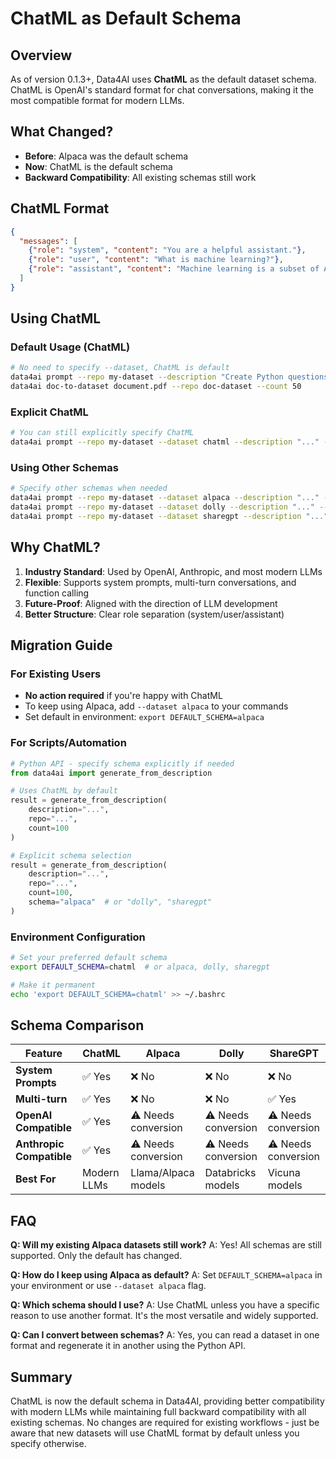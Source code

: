 # ChatML as Default Schema

## Overview
As of version 0.1.3+, Data4AI uses **ChatML** as the default dataset schema. ChatML is OpenAI's standard format for chat conversations, making it the most compatible format for modern LLMs.

## What Changed?
- **Before**: Alpaca was the default schema
- **Now**: ChatML is the default schema
- **Backward Compatibility**: All existing schemas still work

## ChatML Format

```json
{
  "messages": [
    {"role": "system", "content": "You are a helpful assistant."},
    {"role": "user", "content": "What is machine learning?"},
    {"role": "assistant", "content": "Machine learning is a subset of AI..."}
  ]
}
```

## Using ChatML

### Default Usage (ChatML)
```bash
# No need to specify --dataset, ChatML is default
data4ai prompt --repo my-dataset --description "Create Python questions" --count 100
data4ai doc-to-dataset document.pdf --repo doc-dataset --count 50
```

### Explicit ChatML
```bash
# You can still explicitly specify ChatML
data4ai prompt --repo my-dataset --dataset chatml --description "..." --count 100
```

### Using Other Schemas
```bash
# Specify other schemas when needed
data4ai prompt --repo my-dataset --dataset alpaca --description "..." --count 100
data4ai prompt --repo my-dataset --dataset dolly --description "..." --count 100
data4ai prompt --repo my-dataset --dataset sharegpt --description "..." --count 100
```

## Why ChatML?

1. **Industry Standard**: Used by OpenAI, Anthropic, and most modern LLMs
2. **Flexible**: Supports system prompts, multi-turn conversations, and function calling
3. **Future-Proof**: Aligned with the direction of LLM development
4. **Better Structure**: Clear role separation (system/user/assistant)

## Migration Guide

### For Existing Users
- **No action required** if you're happy with ChatML
- To keep using Alpaca, add `--dataset alpaca` to your commands
- Set default in environment: `export DEFAULT_SCHEMA=alpaca`

### For Scripts/Automation
```python
# Python API - specify schema explicitly if needed
from data4ai import generate_from_description

# Uses ChatML by default
result = generate_from_description(
    description="...",
    repo="...",
    count=100
)

# Explicit schema selection
result = generate_from_description(
    description="...",
    repo="...",
    count=100,
    schema="alpaca"  # or "dolly", "sharegpt"
)
```

### Environment Configuration
```bash
# Set your preferred default schema
export DEFAULT_SCHEMA=chatml  # or alpaca, dolly, sharegpt

# Make it permanent
echo 'export DEFAULT_SCHEMA=chatml' >> ~/.bashrc
```

## Schema Comparison

| Feature | ChatML | Alpaca | Dolly | ShareGPT |
|---------|--------|--------|-------|----------|
| **System Prompts** | ✅ Yes | ❌ No | ❌ No | ❌ No |
| **Multi-turn** | ✅ Yes | ❌ No | ❌ No | ✅ Yes |
| **OpenAI Compatible** | ✅ Yes | ⚠️ Needs conversion | ⚠️ Needs conversion | ⚠️ Needs conversion |
| **Anthropic Compatible** | ✅ Yes | ⚠️ Needs conversion | ⚠️ Needs conversion | ⚠️ Needs conversion |
| **Best For** | Modern LLMs | Llama/Alpaca models | Databricks models | Vicuna models |

## FAQ

**Q: Will my existing Alpaca datasets still work?**
A: Yes! All schemas are still supported. Only the default has changed.

**Q: How do I keep using Alpaca as default?**
A: Set `DEFAULT_SCHEMA=alpaca` in your environment or use `--dataset alpaca` flag.

**Q: Which schema should I use?**
A: Use ChatML unless you have a specific reason to use another format. It's the most versatile and widely supported.

**Q: Can I convert between schemas?**
A: Yes, you can read a dataset in one format and regenerate it in another using the Python API.

## Summary

ChatML is now the default schema in Data4AI, providing better compatibility with modern LLMs while maintaining full backward compatibility with all existing schemas. No changes are required for existing workflows - just be aware that new datasets will use ChatML format by default unless you specify otherwise.